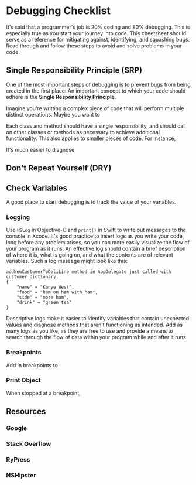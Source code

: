 # Debugging Checklist
It's said that a programmer's job is 20% coding and 80% debugging. This is especially true as you start your journey into code. This cheetsheet should serve as a reference for mitigating against, identifying, and squashing bugs. Read through and follow these steps to avoid and solve problems in your code.

## Single Responsibility Principle (SRP)
One of the most important steps of debugging is to prevent bugs from being created in the first place. An important concept to which your code should adhere is the **Single Responsibility Principle**. 

Imagine you're writting a complex piece of code that will perform multiple distinct operations. Maybe you want to 

Each class and method should have a single responsibility, and should call on other classes or methods as necessary to achieve additional functionality. This also applies to smaller pieces of code. For instance, 

It's much easier to diagnose 

## Don't Repeat Yourself (DRY)

## Check Variables
A good place to start debugging is to track the value of your variables. 

### Logging
Use `NSLog` in Objective-C and `print()` in Swift to write out messages to the console in Xcode. It's good practice to insert logs as you write your code, long before any problem arises, so you can more easily visualize the flow of your program as it runs. An effective log should contain a brief description of where it is, what is going on, and what the contents are of relevant variables. Such a log message might look like this:

```
addNewCustomerToDeliLine method in AppDelegate just called with customer dictionary:
{
	"name" = "Kanye West",
	"food" = "ham on ham with ham",
	"side" = "more ham",
	"drink" = "green tea"
}
``` 

Descriptive logs make it easier to identify variables that contain unexpected values and diagnose methods that aren't functioning as intended. Add as many logs as you like, as they are free to use and provide a means to search through the flow of data within your program while and after it runs.

### Breakpoints
Add in breakpoints to 

### Print Object
 When stopped at a breakpoint, 

## Resources
### Google
### Stack Overflow
### RyPress
### NSHipster
